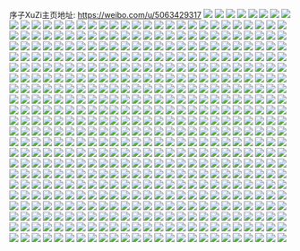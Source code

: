 序子XuZi主页地址: https://weibo.com/u/5063429317 
![](https://wx4.sinaimg.cn/mw2000/005wFDgNly1h92b1cj9uoj30pj0xrdmb.jpg) 
![](https://wx4.sinaimg.cn/mw2000/005wFDgNly1h929cq30p4j30zm0tjqae.jpg) 
![](https://wx4.sinaimg.cn/mw2000/005wFDgNly1h929cqde08j30u014e7dr.jpg) 
![](https://wx4.sinaimg.cn/mw2000/005wFDgNly1h8ywjmow10j30zo256x6p.jpg) 
![](https://wx4.sinaimg.cn/mw2000/005wFDgNly1h8ywjno31jj30zo256wqy.jpg) 
![](https://wx4.sinaimg.cn/mw2000/005wFDgNly1h8ywjoqswjj30u01hc7dc.jpg) 
![](https://wx4.sinaimg.cn/mw2000/005wFDgNly1h8xifvb4ghj30c103pt8p.jpg) 
![](https://wx4.sinaimg.cn/mw2000/005wFDgNly1h8xifvfre6j309l04pdfu.jpg) 
![](https://wx4.sinaimg.cn/mw2000/005wFDgNly1h8xifv4ds6j30ag07idfx.jpg) 
![](https://wx4.sinaimg.cn/mw2000/005wFDgNly1h8xifvllfyj30c304laac.jpg) 
![](https://wx4.sinaimg.cn/mw2000/005wFDgNly1h8qydw62alj30u01hc7fo.jpg) 
![](https://wx4.sinaimg.cn/mw2000/005wFDgNly1h8qygqekqhj30u01hc141.jpg) 
![](https://wx4.sinaimg.cn/mw2000/005wFDgNly1h8pf08wdlmj30zo256qnr.jpg) 
![](https://wx4.sinaimg.cn/mw2000/005wFDgNly1h8njde3w5bj32b1340qv6.jpg) 
![](https://wx4.sinaimg.cn/mw2000/005wFDgNly1h8nfut0gk1j30zo1f1qjk.jpg) 
![](https://wx4.sinaimg.cn/mw2000/005wFDgNly1h8mep873xoj30oh0ohgs4.jpg) 
![](https://wx4.sinaimg.cn/mw2000/005wFDgNly1h8ju9rsnpkj30zo1csh0j.jpg) 
![](https://wx4.sinaimg.cn/mw2000/005wFDgNly1h8hd6avomyj30pj0rnak9.jpg) 
![](https://wx4.sinaimg.cn/mw2000/005wFDgNly1h8gnfpjt32j31ba0zggpt.jpg) 
![](https://wx4.sinaimg.cn/mw2000/005wFDgNly1h8gnfrdd5lj31hc0u0gsu.jpg) 
![](https://wx4.sinaimg.cn/mw2000/005wFDgNly1h8gnfs2s16j30zk1bfjum.jpg) 
![](https://wx4.sinaimg.cn/mw2000/005wFDgNly1h8gnfwvxsmj31jg21xe81.jpg) 
![](https://wx4.sinaimg.cn/mw2000/005wFDgNly1h8gnfoikr0j31lt37k1kz.jpg) 
![](https://wx4.sinaimg.cn/mw2000/005wFDgNly1h8gngi474nj31lt37ke82.jpg) 
![](https://wx4.sinaimg.cn/mw2000/005wFDgNly1h8fhvfhmk0j30n01dsdix.jpg) 
![](https://wx4.sinaimg.cn/mw2000/005wFDgNly1h8fhvf93fkj30n01dsq55.jpg) 
![](https://wx4.sinaimg.cn/mw2000/005wFDgNly1h8f1ible3jj32w9267b2b.jpg) 
![](https://wx4.sinaimg.cn/mw2000/005wFDgNly1h8f1elcvyyj32c0340e82.jpg) 
![](https://wx4.sinaimg.cn/mw2000/005wFDgNly1h8f1bsncycj33402c0kjm.jpg) 
![](https://wx4.sinaimg.cn/mw2000/005wFDgNly1h8f1btspmnj33402c01kz.jpg) 
![](https://wx4.sinaimg.cn/mw2000/005wFDgNly1h8f1buy8hjj33402c0b2b.jpg) 
![](https://wx4.sinaimg.cn/mw2000/005wFDgNly1h8f1bqtmmlj31400u047e.jpg) 
![](https://wx4.sinaimg.cn/mw2000/005wFDgNly1h8f1f89jxxj32c02c01ky.jpg) 
![](https://wx4.sinaimg.cn/mw2000/005wFDgNly1h8f1f7fpkpj30zk1bfk3f.jpg) 
![](https://wx4.sinaimg.cn/mw2000/005wFDgNly1h8c27f7nptj30zo256x6p.jpg) 
![](https://wx4.sinaimg.cn/mw2000/005wFDgNly1h8c27gksa4j30zo256x6p.jpg) 
![](https://wx4.sinaimg.cn/mw2000/005wFDgNly1h8c27ibfs8j30zo2561ky.jpg) 
![](https://wx4.sinaimg.cn/mw2000/005wFDgNly1h8c27o9zrvj30zo256x6p.jpg) 
![](https://wx4.sinaimg.cn/mw2000/005wFDgNly1h8c27ks66uj30zo2561ky.jpg) 
![](https://wx4.sinaimg.cn/mw2000/005wFDgNly1h8c27mme60j30zo256qv5.jpg) 
![](https://wx4.sinaimg.cn/mw2000/005wFDgNly1h8c27dizzsj30zo2561ky.jpg) 
![](https://wx4.sinaimg.cn/mw2000/005wFDgNly1h8byponyxxj30z81ay1ae.jpg) 
![](https://wx4.sinaimg.cn/mw2000/005wFDgNly1h8byrix2t6j32a131c4qs.jpg) 
![](https://wx4.sinaimg.cn/mw2000/005wFDgNly1h8bytasfv0j329r30lhdu.jpg) 
![](https://wx4.sinaimg.cn/mw2000/005wFDgNly1h8avy9tbgsj326z2xcb2a.jpg) 
![](https://wx4.sinaimg.cn/mw2000/005wFDgNly1h8avybq8qbj329r311x6r.jpg) 
![](https://wx4.sinaimg.cn/mw2000/005wFDgNly1h88bkvpkgnj30u01f0wl9.jpg) 
![](https://wx4.sinaimg.cn/mw2000/005wFDgNly1h87ehf05j7j32ps1j0hd3.jpg) 
![](https://wx4.sinaimg.cn/mw2000/005wFDgNly1h87ehl8k3aj32c0340u0x.jpg) 
![](https://wx4.sinaimg.cn/mw2000/005wFDgNly1h87ehgd9vpj32mx1z7u0y.jpg) 
![](https://wx4.sinaimg.cn/mw2000/005wFDgNly1h87ehimm6fj31sc2ds1kx.jpg) 
![](https://wx4.sinaimg.cn/mw2000/005wFDgNly1h87ehjs9juj31la2ts1ky.jpg) 
![](https://wx4.sinaimg.cn/mw2000/005wFDgNly1h85rpo1f2sj30zo256dvj.jpg) 
![](https://wx4.sinaimg.cn/mw2000/005wFDgNly1h80gn111skj31ej1vd4qp.jpg) 
![](https://wx4.sinaimg.cn/mw2000/005wFDgNly1h80gn4gxzgj32c0340b2a.jpg) 
![](https://wx4.sinaimg.cn/mw2000/005wFDgNly1h80gn0hjkxj31171afwtu.jpg) 
![](https://wx4.sinaimg.cn/mw2000/005wFDgNly1h80gn2lgj5j32c0340hdt.jpg) 
![](https://wx4.sinaimg.cn/mw2000/005wFDgNly1h80gn6g787j328j2zfu0y.jpg) 
![](https://wx4.sinaimg.cn/mw2000/005wFDgNly1h7ovht9jyrj322f2r8hdt.jpg) 
![](https://wx4.sinaimg.cn/mw2000/005wFDgNly1h7ovhtv35xj31lc25de7w.jpg) 
![](https://wx4.sinaimg.cn/mw2000/005wFDgNly1h7ovhqi3juj31l736c7wi.jpg) 
![](https://wx4.sinaimg.cn/mw2000/005wFDgNly1h7ovhklykcj316w36c1ky.jpg) 
![](https://wx4.sinaimg.cn/mw2000/005wFDgNly1h7ovhsimg3j316w36c4qq.jpg) 
![](https://wx4.sinaimg.cn/mw2000/005wFDgNly1h7ovhmchnsj31iy36cb2a.jpg) 
![](https://wx4.sinaimg.cn/mw2000/005wFDgNly1h7ovhor8hzj30xc3p74qq.jpg) 
![](https://wx4.sinaimg.cn/mw2000/005wFDgNly1h7le14poo4j33401r0b2a.jpg) 
![](https://wx4.sinaimg.cn/mw2000/005wFDgNly1h7le15au0uj33401r01kx.jpg) 
![](https://wx4.sinaimg.cn/mw2000/005wFDgNly1h7le17fqsrj316o1kwwys.jpg) 
![](https://wx4.sinaimg.cn/mw2000/005wFDgNly1h7le1cml7bj316o1kwk9q.jpg) 
![](https://wx4.sinaimg.cn/mw2000/005wFDgNly1h7le185bdzj316o1kwwvz.jpg) 
![](https://wx4.sinaimg.cn/mw2000/005wFDgNly1h7le1c6g0dj30u01hcq9l.jpg) 
![](https://wx4.sinaimg.cn/mw2000/005wFDgNly1h7le195kzlj30zg1bagt5.jpg) 
![](https://wx4.sinaimg.cn/mw2000/005wFDgNly1h7ioh7mmb8j30pd14x4b6.jpg) 
![](https://wx4.sinaimg.cn/mw2000/005wFDgNly1h7dceydnwgj33402c0tec.jpg) 
![](https://wx4.sinaimg.cn/mw2000/005wFDgNly1h7dceh10vdj31o0280x6p.jpg) 
![](https://wx4.sinaimg.cn/mw2000/005wFDgNly1h7brilllqej30u01mcts4.jpg) 
![](https://wx4.sinaimg.cn/mw2000/005wFDgNly1h7briosmyoj30u01mh7pt.jpg) 
![](https://wx4.sinaimg.cn/mw2000/005wFDgNly1h7brirvievj30u01mcau4.jpg) 
![](https://wx4.sinaimg.cn/mw2000/005wFDgNly1h7briuxkz8j30u01mftee.jpg) 
![](https://wx4.sinaimg.cn/mw2000/005wFDgNly1h7brizt3noj30u01mhafe.jpg) 
![](https://wx4.sinaimg.cn/mw2000/005wFDgNly1h7brj4fmhfj30u01mgq8g.jpg) 
![](https://wx4.sinaimg.cn/mw2000/005wFDgNly1h7b5zk4kmvj30zo2561ky.jpg) 
![](https://wx4.sinaimg.cn/mw2000/005wFDgNly1h7b5zlijc6j30zo256x6p.jpg) 
![](https://wx4.sinaimg.cn/mw2000/005wFDgNly1h7b5zn1oi2j30zo256x6p.jpg) 
![](https://wx4.sinaimg.cn/mw2000/005wFDgNly1h77n1fj892j30p70xctby.jpg) 
![](https://wx4.sinaimg.cn/mw2000/005wFDgNly1h77n0qqopxj30u011fqiz.jpg) 
![](https://wx4.sinaimg.cn/mw2000/005wFDgNly1h74pk71u0sj30u010f42o.jpg) 
![](https://wx4.sinaimg.cn/mw2000/005wFDgNly1h74pk5ephsj311y11ydxt.jpg) 
![](https://wx4.sinaimg.cn/mw2000/005wFDgNly1h74nx90twpj30zo0mgade.jpg) 
![](https://wx4.sinaimg.cn/mw2000/005wFDgNly1h74mr9w3jhj30tz0vs425.jpg) 
![](https://wx4.sinaimg.cn/mw2000/005wFDgNly1h73xty1frsj30zm0g8aan.jpg) 
![](https://wx4.sinaimg.cn/mw2000/005wFDgNly1h72vfuj5zgj30zo2567ka.jpg) 
![](https://wx4.sinaimg.cn/mw2000/005wFDgNly1h72g88yvetj30pb1ej436.jpg) 
![](https://wx4.sinaimg.cn/mw2000/005wFDgNly1h71xsmblbhj31hc0u075k.jpg) 
![](https://wx4.sinaimg.cn/mw2000/005wFDgNly1h71gjs76ehj30u00lbdic.jpg) 
![](https://wx4.sinaimg.cn/mw2000/005wFDgNly1h71dmnxo9vj30s611k45v.jpg) 
![](https://wx4.sinaimg.cn/mw2000/005wFDgNly1h71dmmf7vfj30wg0qtdig.jpg) 
![](https://wx4.sinaimg.cn/mw2000/005wFDgNly1h6zgv4fdn0j32z828fk9a.jpg) 
![](https://wx4.sinaimg.cn/mw2000/005wFDgNly1h6z8ruy5pgj30zo1vd1be.jpg) 
![](https://wx4.sinaimg.cn/mw2000/005wFDgNly1h6yc8c76tqj31o0280tzw.jpg) 
![](https://wx4.sinaimg.cn/mw2000/005wFDgNly1h6yc8dnxwfj31o02801kz.jpg) 
![](https://wx4.sinaimg.cn/mw2000/005wFDgNly1h6x6lcx554j32tc2407wh.jpg) 
![](https://wx4.sinaimg.cn/mw2000/005wFDgNly1h6x6lccu2rj32c0340kjl.jpg) 
![](https://wx4.sinaimg.cn/mw2000/005wFDgNly1h6x6lbbrh3j30xc238alb.jpg) 
![](https://wx4.sinaimg.cn/mw2000/005wFDgNly1h6x6lf0eehj32742xgaqe.jpg) 
![](https://wx4.sinaimg.cn/mw2000/005wFDgNly1h6x6lgx5dkj30xc1zvjwg.jpg) 
![](https://wx4.sinaimg.cn/mw2000/005wFDgNly1h6urzfdemgj315o1awatc.jpg) 
![](https://wx4.sinaimg.cn/mw2000/005wFDgNly1h6urzgu8ytj315o1awnhk.jpg) 
![](https://wx4.sinaimg.cn/mw2000/005wFDgNly1h6urze1drqj315o1qiwzv.jpg) 
![](https://wx4.sinaimg.cn/mw2000/005wFDgNly1h6urzi30gdj30zg1baaed.jpg) 
![](https://wx4.sinaimg.cn/mw2000/005wFDgNly1h6urzmd5ebj31tn1d81kx.jpg) 
![](https://wx4.sinaimg.cn/mw2000/005wFDgNly1h6urzpimoaj32dr36anpf.jpg) 
![](https://wx4.sinaimg.cn/mw2000/005wFDgNly1h6urzr5x1pj315o2bc7wh.jpg) 
![](https://wx4.sinaimg.cn/mw2000/005wFDgNly1h6t2mfv3ugj31o0280n6x.jpg) 
![](https://wx4.sinaimg.cn/mw2000/005wFDgNly1h6t2mgyw1hj31o0280tjb.jpg) 
![](https://wx4.sinaimg.cn/mw2000/005wFDgNly1h6t2mj6slwj33402dib2c.jpg) 
![](https://wx4.sinaimg.cn/mw2000/005wFDgNly1h6t2mo2crhj33402di7wh.jpg) 
![](https://wx4.sinaimg.cn/mw2000/005wFDgNly1h6ogoy13y4j30pb1bhwil.jpg) 
![](https://wx4.sinaimg.cn/mw2000/005wFDgNly1h6ogoyec0pj30pd0ijq8p.jpg) 
![](https://wx4.sinaimg.cn/mw2000/005wFDgNly1h6cak57p8gj327o2y97iv.jpg) 
![](https://wx4.sinaimg.cn/mw2000/005wFDgNly1h6b2lyq7xij31o0280h0k.jpg) 
![](https://wx4.sinaimg.cn/mw2000/005wFDgNly1h6b2ouhu7hj32ba32z1ky.jpg) 
![](https://wx4.sinaimg.cn/mw2000/005wFDgNly1h6b2nnmuhij315o2bcjx5.jpg) 
![](https://wx4.sinaimg.cn/mw2000/005wFDgNly1h6b2oddfbmj32bz2bzq82.jpg) 
![](https://wx4.sinaimg.cn/mw2000/005wFDgNly1h6a5pzyxnij30ou11hn1z.jpg) 
![](https://wx4.sinaimg.cn/mw2000/005wFDgNly1h65cjic9poj30zo1bjgo4.jpg) 
![](https://wx4.sinaimg.cn/mw2000/005wFDgNly1h65cjjk2nkj315o1avtaj.jpg) 
![](https://wx4.sinaimg.cn/mw2000/005wFDgNly1h64yjfe9epj30vc15stcz.jpg) 
![](https://wx4.sinaimg.cn/mw2000/005wFDgNly1h64yja53nfj30uk3g5x6p.jpg) 
![](https://wx4.sinaimg.cn/mw2000/005wFDgNly1h64yjdprczj30xc2s0n5e.jpg) 
![](https://wx4.sinaimg.cn/mw2000/005wFDgNly1h64yjbcwc2j30xc3h0e81.jpg) 
![](https://wx4.sinaimg.cn/mw2000/005wFDgNly1h64yjclwxwj30uk48s4qq.jpg) 
![](https://wx4.sinaimg.cn/mw2000/005wFDgNly1h64yjeqpgwj315o2p814l.jpg) 
![](https://wx4.sinaimg.cn/mw2000/005wFDgNly1h63xx2c2awj32c0340x6q.jpg) 
![](https://wx4.sinaimg.cn/mw2000/005wFDgNly1h63xwzqri3j32c0340hdt.jpg) 
![](https://wx4.sinaimg.cn/mw2000/005wFDgNly1h63xxbuo0wj30xc3pcqv5.jpg) 
![](https://wx4.sinaimg.cn/mw2000/005wFDgNly1h63xxf3kspj30xc3pcb2a.jpg) 
![](https://wx4.sinaimg.cn/mw2000/005wFDgNly1h63xxim860j30xc3pch0r.jpg) 
![](https://wx4.sinaimg.cn/mw2000/005wFDgNly1h63xxkhzrrj30xc3pce82.jpg) 
![](https://wx4.sinaimg.cn/mw2000/005wFDgNly1h631xgt3rtj315o335jvh.jpg) 
![](https://wx4.sinaimg.cn/mw2000/005wFDgNly1h631wpnq9tj315o20x7wh.jpg) 
![](https://wx4.sinaimg.cn/mw2000/005wFDgNly1h631xbcm3bj315o2euhdt.jpg) 
![](https://wx4.sinaimg.cn/mw2000/005wFDgNly1h631x13b0gj30xc28mb29.jpg) 
![](https://wx4.sinaimg.cn/mw2000/005wFDgNly1h62u9u3y7aj30uk48sqb4.jpg) 
![](https://wx4.sinaimg.cn/mw2000/005wFDgNly1h5ydql4a20j31lz25btgy.jpg) 
![](https://wx4.sinaimg.cn/mw2000/005wFDgNly1h5ydqmf0tlj31o0280ai4.jpg) 
![](https://wx4.sinaimg.cn/mw2000/005wFDgNly1h5xbepseg5j31o0280hdt.jpg) 
![](https://wx4.sinaimg.cn/mw2000/005wFDgNly1h5uuzzqqk2j30zo256wsv.jpg) 
![](https://wx4.sinaimg.cn/mw2000/005wFDgNly1h5tw0xte23j31ok28r1ky.jpg) 
![](https://wx4.sinaimg.cn/mw2000/005wFDgNly1h5tros75czj31o0280x6p.jpg) 
![](https://wx4.sinaimg.cn/mw2000/005wFDgNly1h5ss1t5p2cj31ho1zk4qp.jpg) 
![](https://wx4.sinaimg.cn/mw2000/005wFDgNly1h5s7nhweuuj30zo2561kx.jpg) 
![](https://wx4.sinaimg.cn/mw2000/005wFDgNly1h5pprpcbzyj30pe1e07jo.jpg) 
![](https://wx4.sinaimg.cn/mw2000/005wFDgNly1h5p02mus2tj30zo2561kx.jpg) 
![](https://wx4.sinaimg.cn/mw2000/005wFDgNly1h5p02ng8uvj30sc1pcwje.jpg) 
![](https://wx4.sinaimg.cn/mw2000/005wFDgNly1h5om6l3r41j30u01sw7gd.jpg) 
![](https://wx4.sinaimg.cn/mw2000/005wFDgNly1h5ngt5sc9rj30pa1eph20.jpg) 
![](https://wx4.sinaimg.cn/mw2000/005wFDgNly1h5lodfjxrlj33402c0u0y.jpg) 
![](https://wx4.sinaimg.cn/mw2000/005wFDgNly1h5lod2xg28j33402c0u0y.jpg) 
![](https://wx4.sinaimg.cn/mw2000/005wFDgNly1h5loceh3jaj32c02c0kjn.jpg) 
![](https://wx4.sinaimg.cn/mw2000/005wFDgNly1h5lobvnwmrj31l516u4bf.jpg) 
![](https://wx4.sinaimg.cn/mw2000/005wFDgNly1h5jz7fymsnj30wi1ycte5.jpg) 
![](https://wx4.sinaimg.cn/mw2000/005wFDgNly1h5jz7gf2vsj30zo2567fn.jpg) 
![](https://wx4.sinaimg.cn/mw2000/005wFDgNly1h5jysxsn8ej30zo256kjl.jpg) 
![](https://wx4.sinaimg.cn/mw2000/005wFDgNly1h5jatxyxd8j30u21ncqkv.jpg) 
![](https://wx4.sinaimg.cn/mw2000/005wFDgNly1h5jatyd1z2j30u21n8qkj.jpg) 
![](https://wx4.sinaimg.cn/mw2000/005wFDgNly1h5jatxj8oyj30ua1glnem.jpg) 
![](https://wx4.sinaimg.cn/mw2000/005wFDgNly1h5iwwsmz0zj30pg0o0wme.jpg) 
![](https://wx4.sinaimg.cn/mw2000/005wFDgNly1h5itooaz8yj30u00a2djp.jpg) 
![](https://wx4.sinaimg.cn/mw2000/005wFDgNly1h5itontqorj30tu07pmzo.jpg) 
![](https://wx4.sinaimg.cn/mw2000/005wFDgNly1h5i3j3hj9kj33402c0hdu.jpg) 
![](https://wx4.sinaimg.cn/mw2000/005wFDgNly1h5i3itdsl4j33402c0npe.jpg) 
![](https://wx4.sinaimg.cn/mw2000/005wFDgNly1h5i3j43me1j30zm0rfn03.jpg) 
![](https://wx4.sinaimg.cn/mw2000/005wFDgNly1h5i3j4ee7pj30zm0nswgp.jpg) 
![](https://wx4.sinaimg.cn/mw2000/005wFDgNly1h5i1ox6olvj315o3h0u0x.jpg) 
![](https://wx4.sinaimg.cn/mw2000/005wFDgNly1h5i1ozi4ukj315o37rnpd.jpg) 
![](https://wx4.sinaimg.cn/mw2000/005wFDgNly1h5i1p1ewilj315o2bcu0x.jpg) 
![](https://wx4.sinaimg.cn/mw2000/005wFDgNly1h5i1p3lb3oj30xc2s0e81.jpg) 
![](https://wx4.sinaimg.cn/mw2000/005wFDgNly1h5i1p5racij315o2yeu0x.jpg) 
![](https://wx4.sinaimg.cn/mw2000/005wFDgNly1h5i1ouitv0j30uo34014v.jpg) 
![](https://wx4.sinaimg.cn/mw2000/005wFDgNly1h5i1p6lq1vj30zo3gz7nx.jpg) 
![](https://wx4.sinaimg.cn/mw2000/005wFDgNly1h5i1p7a5rqj30u01jaqv5.jpg) 
![](https://wx4.sinaimg.cn/mw2000/005wFDgNly1h5i1px390rj315o1wdaq6.jpg) 
![](https://wx4.sinaimg.cn/mw2000/005wFDgNly1h5fqdpqrrbj30ii047wf8.jpg) 
![](https://wx4.sinaimg.cn/mw2000/005wFDgNly1h5ea8tr830j315o335u0x.jpg) 
![](https://wx4.sinaimg.cn/mw2000/005wFDgNly1h5ea8v0umrj315o335e81.jpg) 
![](https://wx4.sinaimg.cn/mw2000/005wFDgNly1h5ea8x9x7qj315o1avqlf.jpg) 
![](https://wx4.sinaimg.cn/mw2000/005wFDgNly1h5ea8wgxg1j315o335npd.jpg) 
![](https://wx4.sinaimg.cn/mw2000/005wFDgNly1h5ea8y1cbcj30xc230e3k.jpg) 
![](https://wx4.sinaimg.cn/mw2000/005wFDgNly1h5ea8seynrj315o1avtp7.jpg) 
![](https://wx4.sinaimg.cn/mw2000/005wFDgNly1h5a3qses42j315o2etnpd.jpg) 
![](https://wx4.sinaimg.cn/mw2000/005wFDgNly1h5a3rgetufj315o3dvx1v.jpg) 
![](https://wx4.sinaimg.cn/mw2000/005wFDgNly1h5a3qm9j00j315o29jtqq.jpg) 
![](https://wx4.sinaimg.cn/mw2000/005wFDgNly1h5a3rdnzbhj30tn3404qp.jpg) 
![](https://wx4.sinaimg.cn/mw2000/005wFDgNly1h5a3r11xi4j30xc3pc4qq.jpg) 
![](https://wx4.sinaimg.cn/mw2000/005wFDgNly1h5a3r5hn7yj30xc2s0x6p.jpg) 
![](https://wx4.sinaimg.cn/mw2000/005wFDgNly1h57mudzo5ej30zm198dvy.jpg) 
![](https://wx4.sinaimg.cn/mw2000/005wFDgNly1h57muehxioj30zn1o4tuv.jpg) 
![](https://wx4.sinaimg.cn/mw2000/005wFDgNly1h57mudj95nj30zm1nikd3.jpg) 
![](https://wx4.sinaimg.cn/mw2000/005wFDgNly1h57mueyi3tj30zn19y7mn.jpg) 
![](https://wx4.sinaimg.cn/mw2000/005wFDgNly1h57mnni2kpj30zn177h37.jpg) 
![](https://wx4.sinaimg.cn/mw2000/005wFDgNly1h57mnnxjmgj30ty0z7wos.jpg) 
![](https://wx4.sinaimg.cn/mw2000/005wFDgNly1h57moggt9vj30u01eoqho.jpg) 
![](https://wx4.sinaimg.cn/mw2000/005wFDgNly1h57mnotet9j30zm0y57iq.jpg) 
![](https://wx4.sinaimg.cn/mw2000/005wFDgNly1h57mnmc0ioj30zm0v713v.jpg) 
![](https://wx4.sinaimg.cn/mw2000/005wFDgNly1h57mnp4lw5j30zm0mlk0r.jpg) 
![](https://wx4.sinaimg.cn/mw2000/005wFDgNly1h56gshlit8j30vr0ph0ve.jpg) 
![](https://wx4.sinaimg.cn/mw2000/005wFDgNly1h56gsiw8ymj30p11chtjb.jpg) 
![](https://wx4.sinaimg.cn/mw2000/005wFDgNly1h56fiwmjfuj30p205ldh4.jpg) 
![](https://wx4.sinaimg.cn/mw2000/005wFDgNly1h55m58issvj32c02c01ky.jpg) 
![](https://wx4.sinaimg.cn/mw2000/005wFDgNly1h55gg64xtlj32c02c01ky.jpg) 
![](https://wx4.sinaimg.cn/mw2000/005wFDgNly1h522y2eep3j30u81ht7k8.jpg) 
![](https://wx4.sinaimg.cn/mw2000/005wFDgNly1h522y2u32mj30u515wdt5.jpg) 
![](https://wx4.sinaimg.cn/mw2000/005wFDgNly1h522y34xnij30rd10hq90.jpg) 
![](https://wx4.sinaimg.cn/mw2000/005wFDgNly1h4xekesqt4j31qj3h04qr.jpg) 
![](https://wx4.sinaimg.cn/mw2000/005wFDgNly1h4xekggbtrj315p3h0npe.jpg) 
![](https://wx4.sinaimg.cn/mw2000/005wFDgNly1h4xekcfv6cj319n3h07wj.jpg) 
![](https://wx4.sinaimg.cn/mw2000/005wFDgNly1h4xeki34glj31lc252qv5.jpg) 
![](https://wx4.sinaimg.cn/mw2000/005wFDgNly1h4xekk002cj31o23h0e82.jpg) 
![](https://wx4.sinaimg.cn/mw2000/005wFDgNly1h4xeklsnewj315p3h0b2a.jpg) 
![](https://wx4.sinaimg.cn/mw2000/005wFDgNly1h4wbz261b0j32c0340qv5.jpg) 
![](https://wx4.sinaimg.cn/mw2000/005wFDgNly1h4uuzq4vb5j30zo134k4p.jpg) 
![](https://wx4.sinaimg.cn/mw2000/005wFDgNly1h4tyn5fnuaj32c02c0npd.jpg) 
![](https://wx4.sinaimg.cn/mw2000/005wFDgNly1h4swkyjok4j30zo256u0x.jpg) 
![](https://wx4.sinaimg.cn/mw2000/005wFDgNly1h4swkwidsvj30zo256u0x.jpg) 
![](https://wx4.sinaimg.cn/mw2000/005wFDgNly1h4swkv5mzaj30zo256tsj.jpg) 
![](https://wx4.sinaimg.cn/mw2000/005wFDgNly1h4swkx45d8j30zo256h5u.jpg) 
![](https://wx4.sinaimg.cn/mw2000/005wFDgNly1h4q4km8zh0j31ly2er4qq.jpg) 
![](https://wx4.sinaimg.cn/mw2000/005wFDgNly1h4q4knbng5j31oh2iqqv5.jpg) 
![](https://wx4.sinaimg.cn/mw2000/005wFDgNly1h4q4kqrizdj323w35s4qr.jpg) 
![](https://wx4.sinaimg.cn/mw2000/005wFDgNly1h4q4ksxtxuj31zw2zu7wi.jpg) 
![](https://wx4.sinaimg.cn/mw2000/005wFDgNly1h4q4ku6nc3j320y2zj1ky.jpg) 
![](https://wx4.sinaimg.cn/mw2000/005wFDgNly1h4q4kvj2jpj321731qu0x.jpg) 
![](https://wx4.sinaimg.cn/mw2000/005wFDgNly1h4q4kywxtsj323w35r7wj.jpg) 
![](https://wx4.sinaimg.cn/mw2000/005wFDgNly1h4q4l0uy5fj323w35se82.jpg) 
![](https://wx4.sinaimg.cn/mw2000/005wFDgNly1h4q4kjy3nqj323w35s1kz.jpg) 
![](https://wx4.sinaimg.cn/mw2000/005wFDgNly1h4jkpe3slhj326s2x1x6p.jpg) 
![](https://wx4.sinaimg.cn/mw2000/005wFDgNly1h4esasgw3zj31hc0tz43x.jpg) 
![](https://wx4.sinaimg.cn/mw2000/005wFDgNly1h428t2z1ftj32c0340kjm.jpg) 
![](https://wx4.sinaimg.cn/mw2000/005wFDgNly1h428t4b4dij32c0340kjm.jpg) 
![](https://wx4.sinaimg.cn/mw2000/005wFDgNly1h3wf2poktoj32662w84qr.jpg) 
![](https://wx4.sinaimg.cn/mw2000/005wFDgNly1h3wf2xccn7j32c0340e83.jpg) 
![](https://wx4.sinaimg.cn/mw2000/005wFDgNly1h3wf2hxyqdj32c03404qs.jpg) 
![](https://wx4.sinaimg.cn/mw2000/005wFDgNly1h3wf2ze8moj319e1ok4qp.jpg) 
![](https://wx4.sinaimg.cn/mw2000/005wFDgNly1h3u5keq4j3j30s0340e81.jpg) 
![](https://wx4.sinaimg.cn/mw2000/005wFDgNly1h3u5kfrsbmj315o2bc4qp.jpg) 
![](https://wx4.sinaimg.cn/mw2000/005wFDgNly1h3u5khklqsj315o3354qq.jpg) 
![](https://wx4.sinaimg.cn/mw2000/005wFDgNly1h3u5kii31pj315o2bcb29.jpg) 
![](https://wx4.sinaimg.cn/mw2000/005wFDgNly1h3u5kk439gj315o2bcb29.jpg) 
![](https://wx4.sinaimg.cn/mw2000/005wFDgNly1h3u5kkw2xsj315o2bc7wh.jpg) 
![](https://wx4.sinaimg.cn/mw2000/005wFDgNly1h3u5kcymhqj32c03404qr.jpg) 
![](https://wx4.sinaimg.cn/mw2000/005wFDgNly1h3u5kmkjq0j32bz2bzx6p.jpg) 
![](https://wx4.sinaimg.cn/mw2000/005wFDgNly1h3u5itybibj31o0280kjl.jpg) 
![](https://wx4.sinaimg.cn/mw2000/005wFDgNly1h3u5isj69kj31o0280u0x.jpg) 
![](https://wx4.sinaimg.cn/mw2000/005wFDgNly1h3m59obk4mj30pd13v7fb.jpg) 
![](https://wx4.sinaimg.cn/mw2000/005wFDgNly1h3m59ozqccj30pc1a0h1u.jpg) 
![](https://wx4.sinaimg.cn/mw2000/005wFDgNly1h3m59nzm0ij30pe1b0189.jpg) 
![](https://wx4.sinaimg.cn/mw2000/005wFDgNly1h3m091mfr6j33402c0qv6.jpg) 
![](https://wx4.sinaimg.cn/mw2000/005wFDgNly1h3m093yzd5j32c03407wi.jpg) 
![](https://wx4.sinaimg.cn/mw2000/005wFDgNly1h3ikfd29ftj325c2v61kx.jpg) 
![](https://wx4.sinaimg.cn/mw2000/005wFDgNly1h3dxynh8r4j328e2z7u0y.jpg) 
![](https://wx4.sinaimg.cn/mw2000/005wFDgNly1h3dxynyonfj31f51f5e23.jpg) 
![](https://wx4.sinaimg.cn/mw2000/005wFDgNly1h3cy3vtsj8j30zo256u0x.jpg) 
![](https://wx4.sinaimg.cn/mw2000/005wFDgNly1h3cy3wmaitj30zo2567pr.jpg) 
![](https://wx4.sinaimg.cn/mw2000/005wFDgNly1h3cxxegoktj30zo1bk7ef.jpg) 
![](https://wx4.sinaimg.cn/mw2000/005wFDgNly1h3cxxesc8bj30zo1bkn5z.jpg) 
![](https://wx4.sinaimg.cn/mw2000/005wFDgNly1h3cxxf2iymj30u312htjm.jpg) 
![](https://wx4.sinaimg.cn/mw2000/005wFDgNly1h37rl4lprgj30zo256u0x.jpg) 
![](https://wx4.sinaimg.cn/mw2000/005wFDgNly1h37rl7r395j30zo256x6p.jpg) 
![](https://wx4.sinaimg.cn/mw2000/005wFDgNly1h31bcdyzr6j30u0140k4d.jpg) 
![](https://wx4.sinaimg.cn/mw2000/005wFDgNly1h31bdd66ijj30u00caq59.jpg) 
![](https://wx4.sinaimg.cn/mw2000/005wFDgNly1h2yyh9nonwj31jm225b29.jpg) 
![](https://wx4.sinaimg.cn/mw2000/005wFDgNly1h2yf8wpju5j30zo256x6p.jpg) 
![](https://wx4.sinaimg.cn/mw2000/005wFDgNly1h2yf8ymtpnj30zo2561ky.jpg) 
![](https://wx4.sinaimg.cn/mw2000/005wFDgNly1h2yf8tkewcj30zo256u0x.jpg) 
![](https://wx4.sinaimg.cn/mw2000/005wFDgNly1h2xl2aymg7j30u01hctxx.jpg) 
![](https://wx4.sinaimg.cn/mw2000/005wFDgNly1h2xl3t1kypj30u00a2786.jpg) 
![](https://wx4.sinaimg.cn/mw2000/005wFDgNly1h2ub5wyye6j30ph0r2jyo.jpg) 
![](https://wx4.sinaimg.cn/mw2000/005wFDgNly1h2ub5xk8ayj30xa1ea7jb.jpg) 
![](https://wx4.sinaimg.cn/mw2000/005wFDgNly1h2ub5xvwetj30wi0m8wgi.jpg) 
![](https://wx4.sinaimg.cn/mw2000/005wFDgNly1h2uagoi0r2j31id20jb29.jpg) 
![](https://wx4.sinaimg.cn/mw2000/005wFDgNly1h2u4oj9i7uj32c0340hdy.jpg) 
![](https://wx4.sinaimg.cn/mw2000/005wFDgNly1h2u4oh4gmtj30u00u0jzm.jpg) 
![](https://wx4.sinaimg.cn/mw2000/005wFDgNly1h2t6xy94e4j30u00zpn21.jpg) 
![](https://wx4.sinaimg.cn/mw2000/005wFDgNly1h2t6xxg5mjj30u00kbq7k.jpg) 
![](https://wx4.sinaimg.cn/mw2000/005wFDgNly1h2oqvumdzxj30u00apq4g.jpg) 
![](https://wx4.sinaimg.cn/mw2000/005wFDgNly1h2jj24xotrj30zo0yuwhj.jpg) 
![](https://wx4.sinaimg.cn/mw2000/005wFDgNly1h2f5fbb2d7j30zo256asm.jpg) 
![](https://wx4.sinaimg.cn/mw2000/005wFDgNly1h2bj378ccgj31o0280b2a.jpg) 
![](https://wx4.sinaimg.cn/mw2000/005wFDgNly1h2bj35n06uj31kr1krkjl.jpg) 
![](https://wx4.sinaimg.cn/mw2000/005wFDgNly1h2bj34yuhzj324k2u3npf.jpg) 
![](https://wx4.sinaimg.cn/mw2000/005wFDgNly1h297vpxffvj30u013swtx.jpg) 
![](https://wx4.sinaimg.cn/mw2000/005wFDgNly1h2180ds5vwj30ue14jat1.jpg) 
![](https://wx4.sinaimg.cn/mw2000/005wFDgNly1h217svrgotj32232rub2b.jpg) 
![](https://wx4.sinaimg.cn/mw2000/005wFDgNly1h217srl8rwj30u4146gyp.jpg) 
![](https://wx4.sinaimg.cn/mw2000/005wFDgNly1h217sy8kvtj31xw2l77wh.jpg) 
![](https://wx4.sinaimg.cn/mw2000/005wFDgNly1h1wjco9pi0j32bc3344qr.jpg) 
![](https://wx4.sinaimg.cn/mw2000/005wFDgNly1h1wjckgqodj32c02c0u0x.jpg) 
![](https://wx4.sinaimg.cn/mw2000/005wFDgNly1h1t5xrdf63j30pc0w5n5w.jpg) 
![](https://wx4.sinaimg.cn/mw2000/005wFDgNly1h1pstv0afaj31o0280u0x.jpg) 
![](https://wx4.sinaimg.cn/mw2000/005wFDgNly1h1pstvrupxj31l7249e81.jpg) 
![](https://wx4.sinaimg.cn/mw2000/005wFDgNly1h1ne1km0y1j30u00rvdk1.jpg) 
![](https://wx4.sinaimg.cn/mw2000/005wFDgNly1h1ne2sjt43j30zk0zkjw7.jpg) 
![](https://wx4.sinaimg.cn/mw2000/005wFDgNly1h1ne1kdotkj30hs0s0go9.jpg) 
![](https://wx4.sinaimg.cn/mw2000/005wFDgNly1h1ne5e2jqnj30zo0modjv.jpg) 
![](https://wx4.sinaimg.cn/mw2000/005wFDgNly1h1gho1bw4fj31o02801kz.jpg) 
![](https://wx4.sinaimg.cn/mw2000/005wFDgNly1h1gho3mij2j31o0280u0y.jpg) 
![](https://wx4.sinaimg.cn/mw2000/005wFDgNly1h1d0frojjgj32c03404qp.jpg) 
![](https://wx4.sinaimg.cn/mw2000/005wFDgNly1h1d0fr07ynj32c03404qp.jpg) 
![](https://wx4.sinaimg.cn/mw2000/005wFDgNly1h1budnk2lcj30zo15mk9n.jpg) 
![](https://wx4.sinaimg.cn/mw2000/005wFDgNly1h1budn7wxhj30zo132h42.jpg) 
![](https://wx4.sinaimg.cn/mw2000/005wFDgNly1h1budo919kj315o2nlkjl.jpg) 
![](https://wx4.sinaimg.cn/mw2000/005wFDgNly1h1buen17fhj315o21eaqv.jpg) 
![](https://wx4.sinaimg.cn/mw2000/005wFDgNly1h1auurco35j31tv1tu7wh.jpg) 
![](https://wx4.sinaimg.cn/mw2000/005wFDgNly1h1auurnw4dj30zo1rnk86.jpg) 
![](https://wx4.sinaimg.cn/mw2000/005wFDgNly1h1ahde4170j32c02c0qv6.jpg) 
![](https://wx4.sinaimg.cn/mw2000/005wFDgNly1h1ahdclscjj32c02c01ky.jpg) 
![](https://wx4.sinaimg.cn/mw2000/005wFDgNly1h1ahdelimsj30ry1ohwko.jpg) 
![](https://wx4.sinaimg.cn/mw2000/005wFDgNly1h1ahedyzu9j30u01hcn51.jpg) 
![](https://wx4.sinaimg.cn/mw2000/005wFDgNly1h1ahedq2wvj30c506h3zl.jpg) 
![](https://wx4.sinaimg.cn/mw2000/005wFDgNly1h17bmc086bj30u00u047s.jpg) 
![](https://wx4.sinaimg.cn/mw2000/005wFDgNly1h17bmbqk5cj30dg07kjs9.jpg) 
![](https://wx4.sinaimg.cn/mw2000/005wFDgNly1h17bmctj27j30gw0gwwg9.jpg) 
![](https://wx4.sinaimg.cn/mw2000/005wFDgNly1h12vz3u7inj30t70eaabl.jpg) 
![](https://wx4.sinaimg.cn/mw2000/005wFDgNly1h11maaov5fj30zo256avw.jpg) 
![](https://wx4.sinaimg.cn/mw2000/005wFDgNly1h11mab82arj30zo2561f3.jpg) 
![](https://wx4.sinaimg.cn/mw2000/005wFDgNly1h11mabn22oj30zo2564jm.jpg) 
![](https://wx4.sinaimg.cn/mw2000/005wFDgNly1h11mabzl0nj30zo256kcu.jpg) 
![](https://wx4.sinaimg.cn/mw2000/005wFDgNly1h0xpwjx634j30u01hc47x.jpg) 
![](https://wx4.sinaimg.cn/mw2000/005wFDgNly1h0x4g3omwzj30pd0pddn5.jpg) 
![](https://wx4.sinaimg.cn/mw2000/005wFDgNly1h0x4g4471ej30zo1bk0xo.jpg) 
![](https://wx4.sinaimg.cn/mw2000/005wFDgNly1h0x4g3cpn5j315o2td1kx.jpg) 
![](https://wx4.sinaimg.cn/mw2000/005wFDgNly1h0x4ld3cqzj30xc1a8api.jpg) 
![](https://wx4.sinaimg.cn/mw2000/005wFDgNly1h0vcnxy07dj32c02c01l0.jpg) 
![](https://wx4.sinaimg.cn/mw2000/005wFDgNly1h0vco1wg7yj32c02c04qs.jpg) 
![](https://wx4.sinaimg.cn/mw2000/005wFDgNly1h0vcoh59v6j30u00dkgnv.jpg) 
![](https://wx4.sinaimg.cn/mw2000/005wFDgNly1h0u33l0higj30zo256tg2.jpg) 
![](https://wx4.sinaimg.cn/mw2000/005wFDgNly1h0u33kopvrj30gx0700te.jpg) 
![](https://wx4.sinaimg.cn/mw2000/005wFDgNly1h0t6jvnetoj32dc35s4qr.jpg) 
![](https://wx4.sinaimg.cn/mw2000/005wFDgNly1h0t6jp184bj30tx0txgtd.jpg) 
![](https://wx4.sinaimg.cn/mw2000/005wFDgNly1h0t6jkb8pdj315o2bcx6p.jpg) 
![](https://wx4.sinaimg.cn/mw2000/005wFDgNly1h0t6jo8cszj32c02c0x6p.jpg) 
![](https://wx4.sinaimg.cn/mw2000/005wFDgNly1h0t48qlq44j30tp0smna6.jpg) 
![](https://wx4.sinaimg.cn/mw2000/005wFDgNly1h0rytwd8h6j30u016v1a5.jpg) 
![](https://wx4.sinaimg.cn/mw2000/005wFDgNly1h0ryoedtqhj30zo15xh4w.jpg) 
![](https://wx4.sinaimg.cn/mw2000/005wFDgNly1h0ryoen5xcj30kh0faad4.jpg) 
![](https://wx4.sinaimg.cn/mw2000/005wFDgNly1h0ryoevo65j30gq0j3td0.jpg) 
![](https://wx4.sinaimg.cn/mw2000/005wFDgNly1h0ryofeoktj30zo2567oc.jpg) 
![](https://wx4.sinaimg.cn/mw2000/005wFDgNly1h0ryodxj9aj30ol1h7tjj.jpg) 
![](https://wx4.sinaimg.cn/mw2000/005wFDgNly1h0rv43a7mnj30zn1n0tub.jpg) 
![](https://wx4.sinaimg.cn/mw2000/005wFDgNly1h0rv447lw7j30zm10eh06.jpg) 
![](https://wx4.sinaimg.cn/mw2000/005wFDgNly1h0rv43k0ckj30zo10nwly.jpg) 
![](https://wx4.sinaimg.cn/mw2000/005wFDgNly1h0rv43xgmvj308c0dr74v.jpg) 
![](https://wx4.sinaimg.cn/mw2000/005wFDgNly1h0r3bkp9skj31o02801ky.jpg) 
![](https://wx4.sinaimg.cn/mw2000/005wFDgNly1h0q0mu2xz8j30zo256dnr.jpg) 
![](https://wx4.sinaimg.cn/mw2000/005wFDgNly1h0ovzeu2p3j31o0280x6p.jpg) 
![](https://wx4.sinaimg.cn/mw2000/005wFDgNly1h0d8jkytakj30u41nv1ae.jpg) 
![](https://wx4.sinaimg.cn/mw2000/005wFDgNly1h0d8jkjfwrj30u81me1a5.jpg) 
![](https://wx4.sinaimg.cn/mw2000/005wFDgNly1h0d8jk8qocj30zo256k2p.jpg) 
![](https://wx4.sinaimg.cn/mw2000/005wFDgNly1h0avrc6wdsj31n826zhdt.jpg) 
![](https://wx4.sinaimg.cn/mw2000/005wFDgNly1h0aijoc17pj315o1m6b0k.jpg) 
![](https://wx4.sinaimg.cn/mw2000/005wFDgNly1h0aijp28hyj315o1za4qp.jpg) 
![](https://wx4.sinaimg.cn/mw2000/005wFDgNly1h0aijnsfxlj315o1mltt4.jpg) 
![](https://wx4.sinaimg.cn/mw2000/005wFDgNly1h0aijpdzotj30zo1ouaqu.jpg) 
![](https://wx4.sinaimg.cn/mw2000/005wFDgNly1h0af6btxbhj30tz0qe42j.jpg) 
![](https://wx4.sinaimg.cn/mw2000/005wFDgNly1h08lbmm4omj30k00k0js3.jpg) 
![](https://wx4.sinaimg.cn/mw2000/005wFDgNly1h07fvc36hqj30zm0vek1w.jpg) 
![](https://wx4.sinaimg.cn/mw2000/005wFDgNly1h06azj9o3vj32c02bz1ky.jpg) 
![](https://wx4.sinaimg.cn/mw2000/005wFDgNly1h06azp0lkdj30ub13k77o.jpg) 
![](https://wx4.sinaimg.cn/mw2000/005wFDgNly1h06azjn2h1j30k00i677g.jpg) 
![](https://wx4.sinaimg.cn/mw2000/005wFDgNly1h06azjvc4ij30u21107cd.jpg) 
![](https://wx4.sinaimg.cn/mw2000/005wFDgNly1h057qt7t4aj33402c0kjn.jpg) 
![](https://wx4.sinaimg.cn/mw2000/005wFDgNly1h057m3mhxrj31hc0u0qbp.jpg) 
![](https://wx4.sinaimg.cn/mw2000/005wFDgNly1gzzxb3lxpnj30u00tcaen.jpg) 
![](https://wx4.sinaimg.cn/mw2000/005wFDgNly1gzzblvvszij315o2o5e81.jpg) 
![](https://wx4.sinaimg.cn/mw2000/005wFDgNly1gzzblwuqsqj30xa1yfkdv.jpg) 
![](https://wx4.sinaimg.cn/mw2000/005wFDgNly1gzzbm1au7jj30u30r1dqi.jpg) 
![](https://wx4.sinaimg.cn/mw2000/005wFDgNly1gzzblyqa6kj32c02c0x6p.jpg) 
![](https://wx4.sinaimg.cn/mw2000/005wFDgNly1gzzbm0g14qj32bz2bze82.jpg) 
![](https://wx4.sinaimg.cn/mw2000/005wFDgNly1gzvwwtuzggj315o1qik59.jpg) 
![](https://wx4.sinaimg.cn/mw2000/005wFDgNly1gztecs8ovbj30vg0d975y.jpg) 
![](https://wx4.sinaimg.cn/mw2000/005wFDgNly1gztecvmlfjj30kb0rvgrx.jpg) 
![](https://wx4.sinaimg.cn/mw2000/005wFDgNly1gzted0hgavj30u017faol.jpg) 
![](https://wx4.sinaimg.cn/mw2000/005wFDgNly1gzted1t00ij30tv1b4k3g.jpg) 
![](https://wx4.sinaimg.cn/mw2000/005wFDgNly1gztecr909vj30tx0s5k07.jpg) 
![](https://wx4.sinaimg.cn/mw2000/005wFDgNgy1gzr8kznzdsj31ms26eu0x.jpg) 
![](https://wx4.sinaimg.cn/mw2000/005wFDgNgy1gzqcgxtiafj31o0280kjl.jpg) 
![](https://wx4.sinaimg.cn/mw2000/005wFDgNgy1gzqcgz3nl3j31lz25bkjl.jpg) 
![](https://wx4.sinaimg.cn/mw2000/005wFDgNgy1gzqcgwoq8yj315o1qi4js.jpg) 
![](https://wx4.sinaimg.cn/mw2000/005wFDgNly1gzi208y2k7j30u01hcncx.jpg) 
![](https://wx4.sinaimg.cn/mw2000/005wFDgNly1gzi20ak6atj32c02c0hdu.jpg) 
![](https://wx4.sinaimg.cn/mw2000/005wFDgNly1gz6doejc1qj31gj1y1b29.jpg) 
![](https://wx4.sinaimg.cn/mw2000/005wFDgNly1gz6dog3ti7j31o0280qv5.jpg) 
![](https://wx4.sinaimg.cn/mw2000/005wFDgNly1gz6dof779pj31o0280qv5.jpg) 
![](https://wx4.sinaimg.cn/mw2000/005wFDgNly1gz6dohb03dj31o0280qv5.jpg) 
![](https://wx4.sinaimg.cn/mw2000/005wFDgNly1gyx7eg04r2j31o0280npd.jpg) 
![](https://wx4.sinaimg.cn/mw2000/005wFDgNly1gyx7egtoolj31o0280kjl.jpg) 
![](https://wx4.sinaimg.cn/mw2000/005wFDgNly1gyx7ek4bppj333z2bzb2c.jpg) 
![](https://wx4.sinaimg.cn/mw2000/005wFDgNly1gybbkc2fe9j31j921oe81.jpg) 
![](https://wx4.sinaimg.cn/mw2000/005wFDgNly1gybbkdrwdsj31lk24qhdt.jpg) 
![](https://wx4.sinaimg.cn/mw2000/005wFDgNly1gy96l94rgfj33402c0npe.jpg) 
![](https://wx4.sinaimg.cn/mw2000/005wFDgNly1gxyk1gi9azj31o0280b29.jpg) 
![](https://wx4.sinaimg.cn/mw2000/005wFDgNly1gxyk1j1nxmj31o0280b29.jpg) 
![](https://wx4.sinaimg.cn/mw2000/005wFDgNly1gxqdpym3suj30u0140aos.jpg) 
![](https://wx4.sinaimg.cn/mw2000/005wFDgNly1gxqdq120q5j30u01414bq.jpg) 
![](https://wx4.sinaimg.cn/mw2000/005wFDgNly1gxqdq8by52j30u0140qb5.jpg) 
![](https://wx4.sinaimg.cn/mw2000/005wFDgNly1gxqdq7ip55j30u0140ahp.jpg) 
![](https://wx4.sinaimg.cn/mw2000/005wFDgNly1gxqdq6qhryj30u03c01kx.jpg) 
![](https://wx4.sinaimg.cn/mw2000/005wFDgNly1gxqdq45yhcj30u02i0qsv.jpg) 
![](https://wx4.sinaimg.cn/mw2000/005wFDgNly1gxbdsb7qetj30u00u045m.jpg) 
![](https://wx4.sinaimg.cn/mw2000/005wFDgNly1gxbds9fvohj30u00u0tg5.jpg) 
![](https://wx4.sinaimg.cn/mw2000/005wFDgNly1gxbds8snm1j30u00u0n3u.jpg) 
![](https://wx4.sinaimg.cn/mw2000/005wFDgNly1gx3coouycjj31900u043h.jpg) 
![](https://wx4.sinaimg.cn/mw2000/005wFDgNly1gx3cosidftj31900u0ahy.jpg) 
![](https://wx4.sinaimg.cn/mw2000/005wFDgNly1gx3cjz9zefj30vf0homzr.jpg) 
![](https://wx4.sinaimg.cn/mw2000/005wFDgNly1gx3cjzo1zpj31400u0n6c.jpg) 
![](https://wx4.sinaimg.cn/mw2000/005wFDgNly1gx3cjyxoc8j30u00u0jus.jpg) 
![](https://wx4.sinaimg.cn/mw2000/005wFDgNly1gx3ck04ijxj30t712y454.jpg) 
![](https://wx4.sinaimg.cn/mw2000/005wFDgNly1gwhev42gk4j30u014048j.jpg) 
![](https://wx4.sinaimg.cn/mw2000/005wFDgNly1gwdvwa3hrgj30u0140guh.jpg) 
![](https://wx4.sinaimg.cn/mw2000/005wFDgNly1gwdvw9n9ioj30u0140jzk.jpg) 
![](https://wx4.sinaimg.cn/mw2000/005wFDgNly1gwdvwagrvcj30u0140wmn.jpg) 
![](https://wx4.sinaimg.cn/mw2000/005wFDgNly1gvnbqx9g5yj60u0140tp302.jpg) 
![](https://wx4.sinaimg.cn/mw2000/005wFDgNly1gvnbaqujm0j60u01907e002.jpg) 
![](https://wx4.sinaimg.cn/mw2000/005wFDgNly1gvnbavpsrxj60u0140dpy02.jpg) 
![](https://wx4.sinaimg.cn/mw2000/005wFDgNly1gvnbaxtt96j60u0140n6t02.jpg) 
![](https://wx4.sinaimg.cn/mw2000/005wFDgNly1gv3k9w1bdij62c02c0b2a02.jpg) 
![](https://wx4.sinaimg.cn/mw2000/005wFDgNly1guohug0o3pj60u014010502.jpg) 
![](https://wx4.sinaimg.cn/mw2000/005wFDgNly1guohunz3raj60u0140grz02.jpg) 
![](https://wx4.sinaimg.cn/mw2000/005wFDgNgy1gum5ez8qqnj60u01407du02.jpg) 
![](https://wx4.sinaimg.cn/mw2000/005wFDgNgy1gum5ey57frj60u0140dpe02.jpg) 
![](https://wx4.sinaimg.cn/mw2000/005wFDgNly1gul4f6avdzj63402c0u1202.jpg) 
![](https://wx4.sinaimg.cn/mw2000/005wFDgNly1gul4f0btslj63402c0kjq02.jpg) 
![](https://wx4.sinaimg.cn/mw2000/005wFDgNly1gud7775bnfj60u0140aiy02.jpg) 
![](https://wx4.sinaimg.cn/mw2000/005wFDgNly1gud777thstj60u014047902.jpg) 
![](https://wx4.sinaimg.cn/mw2000/005wFDgNly1gud776awlpj60u0140am202.jpg) 
![](https://wx4.sinaimg.cn/mw2000/005wFDgNly1gtzajswo5xj61o0280b2902.jpg) 
![](https://wx4.sinaimg.cn/mw2000/005wFDgNly1gtzajumzh5j62c0340x6r02.jpg) 
![](https://wx4.sinaimg.cn/mw2000/005wFDgNly1gtzajrohruj62c0340e8302.jpg) 
![](https://wx4.sinaimg.cn/mw2000/005wFDgNly1gtflamt6b6j61400u0qdi02.jpg) 
![](https://wx4.sinaimg.cn/mw2000/005wFDgNly1gtflap18doj60u0140ajv02.jpg) 
![](https://wx4.sinaimg.cn/mw2000/005wFDgNly1gtflaoftv1j60ve0u0gra02.jpg) 
![](https://wx4.sinaimg.cn/mw2000/005wFDgNly1gtflanwi2rj60u0140gu002.jpg) 
![](https://wx4.sinaimg.cn/mw2000/005wFDgNly1gtflangevuj60u01y114k02.jpg) 
![](https://wx4.sinaimg.cn/mw2000/005wFDgNly1gtflalybelj60u0190an402.jpg) 
![](https://wx4.sinaimg.cn/mw2000/005wFDgNly1gtb1ak0dskj31o0280kjl.jpg) 
![](https://wx4.sinaimg.cn/mw2000/005wFDgNly1gtb1akr751j31o01o0b29.jpg) 
![](https://wx4.sinaimg.cn/mw2000/005wFDgNly1gt2td6mplfj32c02c0u0x.jpg) 
![](https://wx4.sinaimg.cn/mw2000/005wFDgNly1gt2tdlvk7wj32c02c07wi.jpg) 
![](https://wx4.sinaimg.cn/mw2000/005wFDgNly1gt2td3wt8cj31rm1rme81.jpg) 
![](https://wx4.sinaimg.cn/mw2000/005wFDgNly1gt2tdx2id4j32c02c01ky.jpg) 
![](https://wx4.sinaimg.cn/mw2000/005wFDgNly1gt2tc6gbmyj32c02c0qv5.jpg) 
![](https://wx4.sinaimg.cn/mw2000/005wFDgNly1gt2te3agevj32c02c0x1c.jpg) 
![](https://wx4.sinaimg.cn/mw2000/005wFDgNly1gt2tdshvqxj62c02c0x1j02.jpg) 
![](https://wx4.sinaimg.cn/mw2000/005wFDgNly1gt2td9bxn1j62c02c0qv502.jpg) 
![](https://wx4.sinaimg.cn/mw2000/005wFDgNly1gt2tcia4uaj30wi1ych4f.jpg) 
![](https://wx4.sinaimg.cn/mw2000/005wFDgNly1gsy38uc0ryj30tq1sbagt.jpg) 
![](https://wx4.sinaimg.cn/mw2000/005wFDgNly1gsy3wacnw7j327s2yex6p.jpg) 
![](https://wx4.sinaimg.cn/mw2000/005wFDgNly1gsnu0g217zj30xc2s0x6p.jpg) 
![](https://wx4.sinaimg.cn/mw2000/005wFDgNly1gsntsqv0hqj31o0280e81.jpg) 
![](https://wx4.sinaimg.cn/mw2000/005wFDgNly1gsntv18adaj31o0280kjl.jpg) 
![](https://wx4.sinaimg.cn/mw2000/005wFDgNly1gsntsnbdl1j32c03404qq.jpg) 
![](https://wx4.sinaimg.cn/mw2000/005wFDgNly1gsntuifjdlj31o01nz7wh.jpg) 
![](https://wx4.sinaimg.cn/mw2000/005wFDgNly1gsntsigoyhj30qn0xx43d.jpg) 
![](https://wx4.sinaimg.cn/mw2000/005wFDgNly1gsntvwf70zj30u012d13k.jpg) 
![](https://wx4.sinaimg.cn/mw2000/005wFDgNly1gsntv3nnb4j31hc0u016f.jpg) 
![](https://wx4.sinaimg.cn/mw2000/005wFDgNly1gsntvvhjujj30tz0tzwpk.jpg) 
![](https://wx4.sinaimg.cn/mw2000/005wFDgNly1gsel8z7zghj31o0280e81.jpg) 
![](https://wx4.sinaimg.cn/mw2000/005wFDgNly1gsel8zsk4dj31nz1nze81.jpg) 
![](https://wx4.sinaimg.cn/mw2000/005wFDgNly1grurudz28aj30u011r7ff.jpg) 
![](https://wx4.sinaimg.cn/mw2000/005wFDgNly1grurufsr5zj30rs1cn1kx.jpg) 
![](https://wx4.sinaimg.cn/mw2000/005wFDgNly1gruruc81c1j30rs109dwb.jpg) 
![](https://wx4.sinaimg.cn/mw2000/005wFDgNly1gruruinxrcj30rs1qihaw.jpg) 
![](https://wx4.sinaimg.cn/mw2000/005wFDgNly1gruruh2xf7j30rs112qig.jpg) 
![](https://wx4.sinaimg.cn/mw2000/005wFDgNly1gruruhjjx8j30rs112h1v.jpg) 
![](https://wx4.sinaimg.cn/mw2000/005wFDgNly1gruruk05hkj30rs2234qp.jpg) 
![](https://wx4.sinaimg.cn/mw2000/005wFDgNly1gruru8j9qrj33402c0hdt.jpg) 
![](https://wx4.sinaimg.cn/mw2000/005wFDgNly1grurugjvjuj30rs0v9tnq.jpg) 
![](https://wx4.sinaimg.cn/mw2000/005wFDgNly1grmqgm3ledj32581lxu0x.jpg) 
![](https://wx4.sinaimg.cn/mw2000/005wFDgNly1grmeoe4e46j30wi1yce85.jpg) 
![](https://wx4.sinaimg.cn/mw2000/005wFDgNly1grmeod0nf2j30ds08ndhx.jpg) 
![](https://wx4.sinaimg.cn/mw2000/005wFDgNly1grmeoeevuzj30u00tet9u.jpg) 
![](https://wx4.sinaimg.cn/mw2000/005wFDgNly1grcbhc8etaj31o02807wi.jpg) 
![](https://wx4.sinaimg.cn/mw2000/005wFDgNly1grcbhe6jvzj31ku23r1ky.jpg) 
![](https://wx4.sinaimg.cn/mw2000/005wFDgNly1gr6abgb59sj31kx23vnpd.jpg) 
![](https://wx4.sinaimg.cn/mw2000/005wFDgNly1gr6abfuka3j31ef1v8hdt.jpg) 
![](https://wx4.sinaimg.cn/mw2000/005wFDgNly1gr6abgnvzfj31cu1cuh4m.jpg) 
![](https://wx4.sinaimg.cn/mw2000/005wFDgNly1gr6abvpzv8j30wi1ycnpd.jpg) 
![](https://wx4.sinaimg.cn/mw2000/005wFDgNly1gr5hebno78j32c02c047c.jpg) 
![](https://wx4.sinaimg.cn/mw2000/005wFDgNly1gqlrccvjqfj31o02807wj.jpg) 
![](https://wx4.sinaimg.cn/mw2000/005wFDgNly1gqlrcgtx3dj31j021ckjm.jpg) 
![](https://wx4.sinaimg.cn/mw2000/005wFDgNly1gqlrcncx32j31kl23gx6r.jpg) 
![](https://wx4.sinaimg.cn/mw2000/005wFDgNly1gqlrcqo48pj33402c0u0x.jpg) 
![](https://wx4.sinaimg.cn/mw2000/005wFDgNly1gqlrcuct6nj32c02c0b29.jpg) 
![](https://wx4.sinaimg.cn/mw2000/005wFDgNly1gqcmc60h7aj31400u0426.jpg) 
![](https://wx4.sinaimg.cn/mw2000/005wFDgNly1gqcmc7uhmsj31400u0wlg.jpg) 
![](https://wx4.sinaimg.cn/mw2000/005wFDgNly1gqcmcbh7kqj31400u0ahq.jpg) 
![](https://wx4.sinaimg.cn/mw2000/005wFDgNly1gqcmcag8j8j30u01hcnb8.jpg) 
![](https://wx4.sinaimg.cn/mw2000/005wFDgNly1gqcmfgjvc7j30u0140k5x.jpg) 
![](https://wx4.sinaimg.cn/mw2000/005wFDgNly1gqif9iug9bj31400u0n1k.jpg) 
![](https://wx4.sinaimg.cn/mw2000/005wFDgNly1gqif9j3un4j30mq0bmdg9.jpg) 
![](https://wx4.sinaimg.cn/mw2000/005wFDgNly1gqif9ijn82j30n00jrgmq.jpg) 
![](https://wx4.sinaimg.cn/mw2000/005wFDgNly1gqif9jepxzj30m80got9m.jpg) 
![](https://wx4.sinaimg.cn/mw2000/005wFDgNly1gq6qa3dc2kj30rs15oh6t.jpg) 
![](https://wx4.sinaimg.cn/mw2000/005wFDgNly1gq6qaai7n0j33402c0u0y.jpg) 
![](https://wx4.sinaimg.cn/mw2000/005wFDgNly1gq6qa2j77ej30rs15o1j4.jpg) 
![](https://wx4.sinaimg.cn/mw2000/005wFDgNly1gq6qa8dmh4j30tu0mdn5e.jpg) 
![](https://wx4.sinaimg.cn/mw2000/005wFDgNly1gq6qa4oesej32c0340npd.jpg) 
![](https://wx4.sinaimg.cn/mw2000/005wFDgNly1gq6qa1r8l9j30rs2237wh.jpg) 
![](https://wx4.sinaimg.cn/mw2000/005wFDgNly1gq6qa5mq77j30rs1qi1kx.jpg) 
![](https://wx4.sinaimg.cn/mw2000/005wFDgNly1gq6qa7yok9j30rs15o4kb.jpg) 
![](https://wx4.sinaimg.cn/mw2000/005wFDgNly1gq6qabprvoj33402c0u0x.jpg) 
![](https://wx4.sinaimg.cn/mw2000/005wFDgNly1gq6qa73s7hj30rs1jk1d8.jpg) 
![](https://wx4.sinaimg.cn/mw2000/005wFDgNly1gq22enaonjj31o02804qq.jpg) 
![](https://wx4.sinaimg.cn/mw2000/005wFDgNly1gq22egbde6j31ml263b2a.jpg) 
![](https://wx4.sinaimg.cn/mw2000/005wFDgNly1gq22elwz2uj31o0280x6q.jpg) 
![](https://wx4.sinaimg.cn/mw2000/005wFDgNly1gq22eim8wxj31sc2dse81.jpg) 
![](https://wx4.sinaimg.cn/mw2000/005wFDgNly1gq22ejxzmmj31sc2dsnpd.jpg) 
![](https://wx4.sinaimg.cn/mw2000/005wFDgNly1gq22ehov6sj313o1gv7wh.jpg) 
![](https://wx4.sinaimg.cn/mw2000/005wFDgNly1gq22eoz0pnj31o0280kjm.jpg) 
![](https://wx4.sinaimg.cn/mw2000/005wFDgNly1gq22eqyzhcj31o0280npe.jpg) 
![](https://wx4.sinaimg.cn/mw2000/005wFDgNly1gq22li22whj313x1h8e81.jpg) 
![](https://wx4.sinaimg.cn/mw2000/005wFDgNly1gq22lh511bj31o0280kjm.jpg) 
![](https://wx4.sinaimg.cn/mw2000/005wFDgNly1gpzsjnd6isj31400u0kjl.jpg) 
![](https://wx4.sinaimg.cn/mw2000/005wFDgNly1gpzsk2iqyvj30rs1lwnpd.jpg) 
![](https://wx4.sinaimg.cn/mw2000/005wFDgNly1gpzsiv0m99j32762xknpf.jpg) 
![](https://wx4.sinaimg.cn/mw2000/005wFDgNly1gpzshs37ckj32c02c01g3.jpg) 
![](https://wx4.sinaimg.cn/mw2000/005wFDgNly1gpzsj9lha5j32c02c0kjl.jpg) 
![](https://wx4.sinaimg.cn/mw2000/005wFDgNly1gpzshlyjpjj32c0340u0x.jpg) 
![](https://wx4.sinaimg.cn/mw2000/005wFDgNly1gprn55krahj31my26khdt.jpg) 
![](https://wx4.sinaimg.cn/mw2000/005wFDgNly1gprn533s0tj31l52457wi.jpg) 
![](https://wx4.sinaimg.cn/mw2000/005wFDgNly1gprn5s12hoj30zk0k0dq9.jpg) 
![](https://wx4.sinaimg.cn/mw2000/005wFDgNly1gprn4z7xctj32c02c0npj.jpg) 
